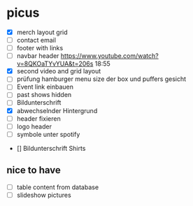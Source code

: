 # picus

- [x] merch layout grid
- [ ] contact email
- [ ] footer with links
- [ ] navbar header https://www.youtube.com/watch?v=8QKOaTYvYUA&t=206s 18:55
- [x] second video and grid layout
- [ ] prüfung hamburger menu size der box und puffers gesicht
- [ ] Event link einbauen
- [ ] past shows hidden
- [ ] Bildunterschrift
- [x] abwechselnder Hintergrund
- [ ] header fixieren
- [ ] logo header
- [ ] symbole unter spotify
- [] Bildunterschrift Shirts

## nice to have

- [ ] table content from database
- [ ] slideshow pictures
